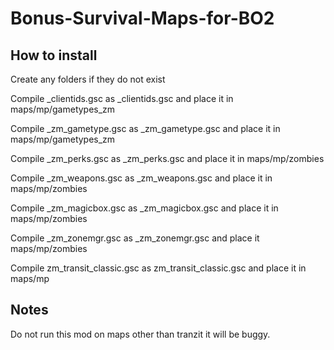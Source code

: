 # Bonus-Survival-Maps-for-BO2

## How to install

Create any folders if they do not exist

Compile _clientids.gsc as _clientids.gsc and place it in maps/mp/gametypes_zm

Compile _zm_gametype.gsc as _zm_gametype.gsc and place it in maps/mp/gametypes_zm

Compile _zm_perks.gsc as _zm_perks.gsc and place it in maps/mp/zombies

Compile _zm_weapons.gsc as _zm_weapons.gsc and place it in maps/mp/zombies

Compile _zm_magicbox.gsc as _zm_magicbox.gsc and place it in maps/mp/zombies

Compile _zm_zonemgr.gsc as _zm_zonemgr.gsc and place it maps/mp/zombies

Compile zm_transit_classic.gsc as zm_transit_classic.gsc and place it in maps/mp

## Notes

Do not run this mod on maps other than tranzit it will be buggy.